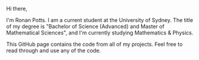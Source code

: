 Hi there,

I'm Ronan Potts. I am a current student at the University of Sydney. The title of my degree is "Bachelor of Science (Advanced) and Master of Mathematical Sciences", and I'm currently studying Mathematics & Physics.

This GitHub page contains the code from all of my projects. Feel free to read through and use any of the code.
